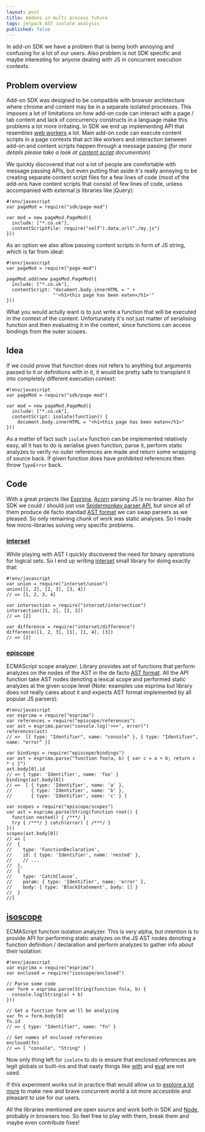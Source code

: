 ```yaml
---
layout: post
title: Addons in multi process future
tags: jetpack AST isolate analysis
published: false
---
```


In add-on SDK we have a problem that is being both annoying and confusing
for a lot of our users. Also problem is not SDK specific and maybe
interesting for anyone dealing with JS in concurrent execution contexts.

## Problem overview

Add-on SDK was designed to be compatible with browser architecture where
chrome and content may be in a separate isolated processes. This imposes
a lot of limitations on how add-on code can interact with a page / tab
content and lack of concurrency constructs in a language make this problems
a lot more irritating. In SDK we end up implementing API that resembles
[web workers][] a lot. Main add-on code can execute content scripts in a
page contexts that act like workers and interaction between add-on and
content scripts happen through a message passing _(for more details please
take a look at [content script][] documention)_

We quickly discovered that not a lot of people are comfortable with message
passing APIs, but even putting that aside it's really annoying to be creating
separate content script files for a few lines of code (most of the add-ons
have content scripts that consist of few lines of code, unless accompanied
with external js libraries like jQuery):

    #!env/javascript
    var pageMod = require("sdk/page-mod")
    
    var mod = new pageMod.PageMod({
      include: ["*.co.uk"],
      contentScriptFile: require("self").data.url("./my.js")
    }))
    
As an option we also allow passing content scripts in form of JS string, which is
far from ideal:

	#!env/javascript
	var pageMod = require("page-mod")
 
	pageMod.add(new pageMod.PageMod({
  	  include: ["*.co.uk"],
  	  contentScript: "document.body.innerHTML = " +
                 	 "'<h1>this page has been eaten</h1>'"
	}))

What you would actully want is to just write a function that will be executed
in the context of the content. Unfortunately it's not just matter of serialising
function and then evaluating it in the context, since functions can access bindings
from the outer scopes.

## Idea

If we could prove that function does not refers to anything but arguments
passed to it or definitions with in it, it would be pretty safe to transplant
it into completely different execution context:

    #!env/javascript
    var pageMod = require("sdk/page-mod")
    
    var mod = new pageMod.PageMod({
      include: ["*.co.uk"],
      contentScript: isolate(function() {
        document.body.innerHTML = "<h1>this page has been eaten</h1>"
    }))
    
As a matter of fact such `isolate` function can be implemented relatively easy,
all it has to do is serialise given function, parse it, perform static analyzes
to verify no outer references are made and return some wrapping of source back.
If given function does have prohibited references then throw `TypeError` back.

## Code

With a great projects like [Esprima][], [Acorn][] parsing JS is no-brainer. Also
for SDK we could / should just use [Spidermonkey parser API][], but since all of
them produce de facto standad [AST format][] we can swap parsers as we pleased.
So only remaining chunk of work was static analyses. So I made few micro-libraries
solving very specific problems.

### [interset][]

While playing with AST I quickly discovered the need for binary operations for
logical sets. So I end up writing [interset][] small library for doing exactly
that:

	#!env/javascript
	var union = require("interset/union")
	union([1, 2], [2, 3], [3, 4])
	// => [1, 2, 3, 4]

    var intersection = require("interset/intersection")
    intersection([1, 2], [2, 3])
    // => [2]
    
    var difference = require("interset/difference")
    difference([1, 2, 3], [1], [1, 4], [3])
    // => [2]

### [episcope][]

ECMAScript scope analyzer. Library provides set of functions that perform analyzes
on the nodes of the AST in the de facto [AST format][]. All the API function take
AST nodes denoting a lexical scope and performed static analyzes at the given scope
level (Note: examples use esprima but library does not really cares about it and
expects AST format implemented by all popular JS parsers):

	#!env/javascript
    var esprima = require("esprima")
	var references = require("episcope/references")
	var ast = esprima.parse("console.log('>>>', error)")
	references(ast)
    // =>  [{ type: "Identifier", name: "console" }, { type: "Identifier", name: "error" }]
    
    var bindings = require("episcope/bindings")
	var ast = esprima.parse("function foo(a, b) { var c = a + b; return c * c }")
	ast.body[0].id
	// => { type: 'Identifier', name: 'foo' }
	bindings(ast.body[0])
	// =>  [ { type: 'Identifier', name: 'a' },
	//       { type: 'Identifier', name: 'b' },
	//       { type: 'Identifier', name: 'c' } ]
    
    var scopes = require("episcope/scopes")
	var ast = esprima.parse(String(function root() {
	  function nested() { /***/ }
  	  try { /***/ } catch(error) { /***/ }
	}))
    scopes(ast.body[0])
    // => [
    //  { 
    //    type: 'FunctionDeclaration',
    //    id: { type: 'Identifier', name: 'nested' },
    //    // ...
    //  },
    //  {
    //    type: 'CatchClause',
    //    param: { type: 'Identifier', name: 'error' },
    //    body: { type: 'BlockStatement', body: [] }
    //  }
    //]
    

## [isoscope][]

ECMAScript function isolation analyzer. This is very alpha, but intention is to provide API for performing static analyzes on the JS AST nodes denoting a function definition /
declaration and perform analyzes to gather info about their isolation:

	#!env/javascript
    var esprima = require("esprima")
    var enclosed = require("isoscope/enclosed")
    
    // Parse some code
    var form = esprima.parse(String(function fn(a, b) {
      console.log(String(a) + b)
    }))
    
    // Get a function form we'll be analyzing
    var fn = form.body[0]
    fn.id
    // => { type: "Identifier", name: "fn" }
    
    // Get names of enclosed references
    enclosed(fn)
    // => [ "console", "String" ]
    

Now only thing left for `isolate` to do is ensure that enclosed references are
legit globals or built-ins and that nasty things like [with][] and [eval][] are
not used.

If this experiment works out in practice that would allow us to [explore a lot
more][JEP-Content-scripts] to make new and brave concurrent world a lot more
accessible and pleasant to use for our users.

All the libraries mentioned are open source and work both in SDK and [Node][],
probably in browsers too. So feel free to play with them, break them and maybe
even contribute fixes!

[content script]:https://addons.mozilla.org/en-US/developers/docs/sdk/latest/dev-guide/guides/content-scripts/index.html
[web workers]:https://developer.mozilla.org/en-US/docs/DOM/Using_web_workers

[Spidermonkey parser API]:https://developer.mozilla.org/en-US/docs/SpiderMonkey/Parser_API
[Acorn]:http://marijnhaverbeke.nl/acorn/
[Esprima]:http://esprima.org/
[AST format]:http://esprima.org/doc/index.html#ast
[interset]:https://github.com/Gozala/interset
[episcope]:https://github.com/Gozala/episcope
[isoscope]:https://github.com/Gozala/episcope
[with]:https://developer.mozilla.org/en-US/docs/JavaScript/Reference/Statements/with
[eval]:https://developer.mozilla.org/en-US/docs/JavaScript/Reference/Global_Objects/eval
[Node]:http://nodejs.org/
[JEP-Content-scripts]:https://github.com/mozilla/addon-sdk/wiki/JEP-Content-scripts